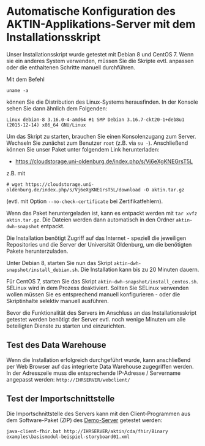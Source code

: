 ﻿Automatische Konfiguration des AKTIN-Applikations-Server mit dem Installationsskript
===============================================

Unser Installationsskript wurde getestet mit Debian 8 und CentOS 7.
Wenn sie ein anderes System verwenden, müssen Sie die Skripte evtl. 
anpassen oder die enthaltenen Schritte manuell durchführen.

Mit dem Befehl 
```
uname -a
```
können Sie die Distribution des Linux-Systems herausfinden. 
In der Konsole sehen Sie dann ähnlich dem Folgenden: 
```
Linux debian-8 3.16.0-4-amd64 #1 SMP Debian 3.16.7-ckt20-1+deb8u1 (2015-12-14) x86_64 GNU/Linux
```

Um das Skript zu starten, brauchen Sie einen Konsolenzugang zum Server.
Wechseln Sie zunächst zum Benutzer `root` (z.B. via `su -`). Anschließend
können Sie unser Paket unter folgendem Link herunterladen:

- https://cloudstorage.uni-oldenburg.de/index.php/s/Vj6eXgKNEGrsT5L

z.B. mit 

```
# wget https://cloudstorage.uni-oldenburg.de/index.php/s/Vj6eXgKNEGrsT5L/download -O aktin.tar.gz
```
(evtl. mit Option `--no-check-certificate` bei Zertifikatfehlern).

Wenn das Paket heruntergeladen ist, kann es entpackt werden mit 
`tar xvfz aktin.tar.gz`. Die Dateien werden dann automatisch in 
den Ordner `aktin-dwh-snapshot` entpackt.

Die Installation benötigt Zugriff auf das Internet - speziell die jeweiligen 
Repositories und die Server der Universität Oldenburg, um die benötigten Pakete 
herunterzuladen.

Unter Debian 8, starten Sie nun das Skript `aktin-dwh-snapshot/install_debian.sh`.
Die Installation kann bis zu 20 Minuten dauern. 

Für CentOS 7, starten Sie das Skript `aktin-dwh-snapshot/install_centos.sh`. 
SELinux wird in dem Prozess deaktiviert. Sollten Sie SELinux verwenden wollen 
müssen Sie es entsprechend manuell konfigurieren - oder die Skriptinhalte 
selektiv manuell ausführen.


Bevor die Funktionalität des Servers im Anschluss an das Installationsskript 
getestet werden benötigt der Server evtl. noch wenige Minuten um alle 
beteiligten Dienste zu starten und einzurichten.

Test des Data Warehouse
-----------------------
Wenn die Installation erfolgreich durchgeführt wurde, kann
anschließend per Web Browser auf das integrierte Data 
Warehouse zugegriffen werden. In der Adresszeile muss die 
entsprechende IP-Adresse / Servername angepasst werden:
`http://IHRSERVER/webclient/`


Test der Importschnittstelle
----------------------------
Die Importschnittstelle des Servers kann mit den Client-Programmen
aus dem Software-Paket (ZIP) des [Demo-Server](demo-server.html)
getestet werden:

```
java-client-fhir.bat http://IHRSERVER/aktin/cda/fhir/Binary examples\basismodul-beispiel-storyboard01.xml
```
